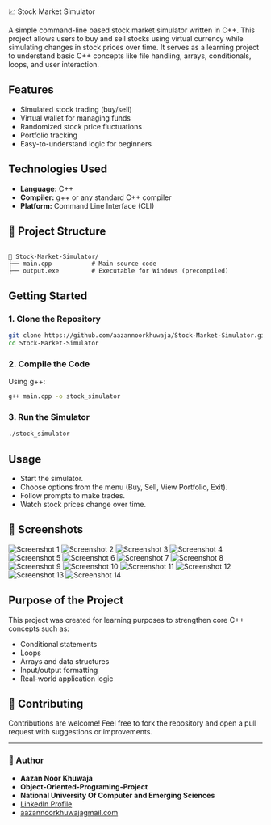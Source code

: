 📈 Stock Market Simulator

A simple command-line based stock market simulator written in C++. This project allows users to buy and sell stocks using virtual currency while simulating changes in stock prices over time. It serves as a learning project to understand basic C++ concepts like file handling, arrays, conditionals, loops, and user interaction.

## Features

- Simulated stock trading (buy/sell)
- Virtual wallet for managing funds
- Randomized stock price fluctuations
- Portfolio tracking
- Easy-to-understand logic for beginners

## Technologies Used

- **Language:** C++
- **Compiler:** g++ or any standard C++ compiler
- **Platform:** Command Line Interface (CLI)

## 📂 Project Structure

```

📁 Stock-Market-Simulator/
├── main.cpp           # Main source code
├── output.exe         # Executable for Windows (precompiled)

````

## Getting Started

### 1. Clone the Repository
```bash
git clone https://github.com/aazannoorkhuwaja/Stock-Market-Simulator.git
cd Stock-Market-Simulator
````

### 2. Compile the Code

Using g++:

```bash
g++ main.cpp -o stock_simulator
```

### 3. Run the Simulator

```bash
./stock_simulator
```

## Usage

* Start the simulator.
* Choose options from the menu (Buy, Sell, View Portfolio, Exit).
* Follow prompts to make trades.
* Watch stock prices change over time.

## 📸 Screenshots

![Screenshot 1](Samples%20Of%20Code%20&%20execution/pic-full-250726-1705-46.png)
![Screenshot 2](Samples%20Of%20Code%20&%20execution/pic-full-250726-1706-01.png)
![Screenshot 3](Samples%20Of%20Code%20&%20execution/pic-full-250726-1706-18.png)
![Screenshot 4](Samples%20Of%20Code%20&%20execution/pic-full-250726-1707-04.png)
![Screenshot 5](Samples%20Of%20Code%20&%20execution/pic-full-250726-1707-39.png)
![Screenshot 6](Samples%20Of%20Code%20&%20execution/pic-full-250726-1708-15.png)
![Screenshot 7](Samples%20Of%20Code%20&%20execution/pic-full-250726-1708-45.png)
![Screenshot 8](Samples%20Of%20Code%20&%20execution/pic-full-250726-1709-21.png)
![Screenshot 9](Samples%20Of%20Code%20&%20execution/pic-full-250726-1709-43.png)
![Screenshot 10](Samples%20Of%20Code%20&%20execution/pic-full-250726-1710-21.png)
![Screenshot 11](Samples%20Of%20Code%20&%20execution/pic-full-250726-1710-58.png)
![Screenshot 12](Samples%20Of%20Code%20&%20execution/pic-full-250726-1711-07.png)
![Screenshot 13](Samples%20Of%20Code%20&%20execution/pic-selected-250628-1623-26.png)
![Screenshot 14](Samples%20Of%20Code%20&%20execution/pic-selected-250721-1557-15.png)


## Purpose of the Project

This project was created for learning purposes to strengthen core C++ concepts such as:

* Conditional statements
* Loops
* Arrays and data structures
* Input/output formatting
* Real-world application logic

## 🤝 Contributing

Contributions are welcome! Feel free to fork the repository and open a pull request with suggestions or improvements.

---

### 👤 Author

- **Aazan Noor Khuwaja**
- **Object-Oriented-Programing-Project**
- **National University Of Computer and Emerging Sciences**
- [LinkedIn Profile](https://www.linkedin.com/in/aazan-noor-khuwaja-cs/)
- [aazannoorkhuwajagmail.com](mailto:aazannoorkhuwaja@gmail.com)
